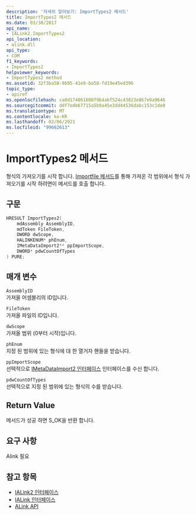 ```yaml
---
description: '자세히 알아보기: ImportTypes2 메서드'
title: ImportTypes2 메서드
ms.date: 03/30/2017
api_name:
- IALink2.ImportTypes2
api_location:
- alink.dll
api_type:
- COM
f1_keywords:
- ImportTypes2
helpviewer_keywords:
- ImportTypes2 method
ms.assetid: 32f3ba58-9695-41e9-ba58-fd19e45ed396
topic_type:
- apiref
ms.openlocfilehash: ca0d174061608f9b4abf524c43023e867e9a9646
ms.sourcegitcommit: ddf7edb67715a5b9a45e3dd44536dabc153c1de0
ms.translationtype: MT
ms.contentlocale: ko-KR
ms.lasthandoff: 02/06/2021
ms.locfileid: "99662613"
---
```

# <a name="importtypes2-method"></a>ImportTypes2 메서드

형식의 가져오기를 시작 합니다. [Importfile 메서드](importfile-method.md)를 통해 가져온 각 범위에서 형식 가져오기를 시작 하려면이 메서드를 호출 합니다.  
  
## <a name="syntax"></a>구문  
  
```cpp  
HRESULT ImportTypes2(  
    mdAssembly AssemblyID,  
    mdToken FileToken,  
    DWORD dwScope,  
    HALINKENUM* phEnum,  
    IMetaDataImport2** ppImportScope,  
    DWORD* pdwCountOfTypes  
) PURE;  
```  
  
## <a name="parameters"></a>매개 변수  

 `AssemblyID`  
 가져올 어셈블리의 ID입니다.  
  
 `FileToken`  
 가져올 파일의 ID입니다.  
  
 `dwScope`  
 가져올 범위 (0부터 시작)입니다.  
  
 `phEnum`  
 지정 된 범위에 있는 형식에 대 한 열거자 핸들을 받습니다.  
  
 `ppImportScope`  
 선택적으로 [IMetaDataImport2 인터페이스](../metadata/imetadataimport2-interface.md) 인터페이스를 수신 합니다.  
  
 `pdwCountOfTypes`  
 선택적으로 지정 된 범위에 있는 형식의 수를 받습니다.  
  
## <a name="return-value"></a>Return Value  

 메서드가 성공 하면 S_OK을 반환 합니다.  
  
## <a name="requirements"></a>요구 사항  

 Alink 필요  
  
## <a name="see-also"></a>참고 항목

- [IALink2 인터페이스](ialink2-interface.md)
- [IALink 인터페이스](ialink-interface.md)
- [ALink API](index.md)
